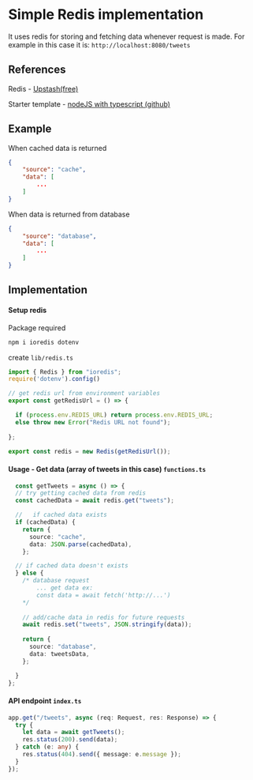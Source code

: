 
# Simple Redis implementation

It uses redis for storing and fetching data whenever request is made. For example in this case it is: `http://localhost:8080/tweets`

## References
Redis - [Upstash(free)](https://upstash.com/)

Starter template - [nodeJS with typescript (github)](https://github.com/kartikk-k/nodejs-typescript-template)
## Example

When cached data is returned
```json
{
    "source": "cache",
    "data": [
        ...
    ]
}
```

When data is returned from database
```json
{
    "source": "database",
    "data": [
        ...
    ]
}
```

## Implementation

#### Setup redis

Package required
```bash
npm i ioredis dotenv
```

create `lib/redis.ts`
```ts
import { Redis } from "ioredis";
require('dotenv').config()

// get redis url from environment variables
export const getRedisUrl = () => {

  if (process.env.REDIS_URL) return process.env.REDIS_URL;
  else throw new Error("Redis URL not found");
  
};

export const redis = new Redis(getRedisUrl());
```

#### Usage - Get data (array of tweets in this case) `functions.ts`

```ts
  const getTweets = async () => {
  // try getting cached data from redis
  const cachedData = await redis.get("tweets");

  //   if cached data exists
  if (cachedData) {
    return {
      source: "cache",
      data: JSON.parse(cachedData),
    };

  // if cached data doesn't exists 
  } else {
    /* database request
        ... get data ex:
        const data = await fetch('http://...')
    */
    
    // add/cache data in redis for future requests
    await redis.set("tweets", JSON.stringify(data));
    
    return {
      source: "database",
      data: tweetsData,
    };

  }
};
```

#### API endpoint `index.ts`

```ts
app.get("/tweets", async (req: Request, res: Response) => {
  try {
    let data = await getTweets();
    res.status(200).send(data);
  } catch (e: any) {
    res.status(404).send({ message: e.message });
  }
});
```